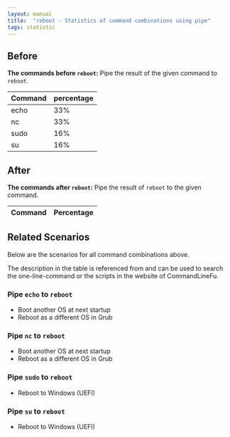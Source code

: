 ```yaml
---
layout: manual
title:  "reboot - Statistics of command combinations using pipe"
tags: statistic
---
```


## Before

__The commands before `reboot`:__ Pipe the result of the given command to `reboot`.

| Command | percentage |
|--------|--------|
| echo | 33% |
| nc | 33% |
| sudo | 16% |
| su | 16% |



## After

__The commands after `reboot`:__ Pipe the result of `reboot` to the given command.

| Command | Percentage | 
|-------|--------|



## Related Scenarios

Below are the scenarios for all command combinations above.

The description in the table is referenced from and can be used to search the one-line-command or the scripts in the website of CommandLineFu.


### Pipe `echo` to `reboot`

- Boot another OS at next startup
- Reboot as a different OS in Grub

            
### Pipe `nc` to `reboot`

- Boot another OS at next startup
- Reboot as a different OS in Grub

            
### Pipe `sudo` to `reboot`

- Reboot to Windows (UEFI)

            
### Pipe `su` to `reboot`

- Reboot to Windows (UEFI)

            


